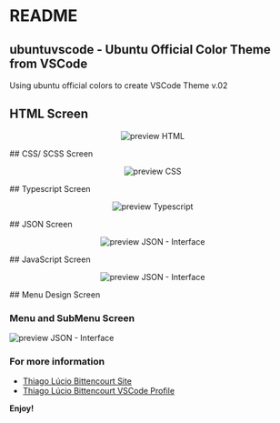 # README
## ubuntuvscode - Ubuntu Official Color Theme from VSCode

Using ubuntu official colors to create VSCode Theme v.02

## HTML Screen
<p align="center">
  <img src="https://thiagolucio.com.br/downloads/ubuntuvscodetheme/ubuntuVscodeHtml.png" alt="preview HTML"/>
</p>
## CSS/ SCSS Screen
<p align="center">  
  <img src="https://thiagolucio.com.br/downloads/ubuntuvscodetheme/UbuntuVscodeCss.png" alt="preview CSS"/>
</p>
## Typescript Screen
<p align="center">
  <img src="https://thiagolucio.com.br/downloads/ubuntuvscodetheme/UbuntuVsCodeTypescript.png" alt="preview Typescript"/>
</p>
## JSON Screen
<p align="center">
  <img src="https://thiagolucio.com.br/downloads/ubuntuvscodetheme/UbuntuVsCodeJson.png" alt="preview JSON - Interface"/>
</p>
## JavaScript Screen
<p align="center">
  <img src="https://thiagolucio.com.br/downloads/ubuntuvscodetheme/UbuntuVsCodeJS.png" alt="preview JSON - Interface"/>
</p>
## Menu Design Screen
<p align="center">
  <h3>Menu and SubMenu Screen</h3>
  <img src="https://thiagolucio.com.br/downloads/ubuntuvscodetheme/ubuntuVscodeMenu.png" alt="preview JSON - Interface"/>
</p>


### For more information
* [Thiago Lúcio Bittencourt Site](https://thiagolucio.com.br/)
* [Thiago Lúcio Bittencourt VSCode Profile](https://marketplace.visualstudio.com/manage/publishers/thiagolciobittencourt)

**Enjoy!**
